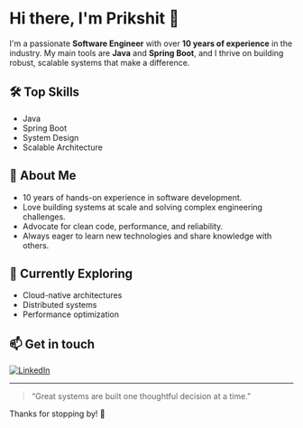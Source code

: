 # Hi there, I'm Prikshit 👋

I'm a passionate **Software Engineer** with over **10 years of experience** in the industry. My main tools are **Java** and **Spring Boot**, and I thrive on building robust, scalable systems that make a difference.

## 🛠️ Top Skills
- Java
- Spring Boot
- System Design
- Scalable Architecture

## 🚀 About Me
- 10 years of hands-on experience in software development.
- Love building systems at scale and solving complex engineering challenges.
- Advocate for clean code, performance, and reliability.
- Always eager to learn new technologies and share knowledge with others.

## 🌱 Currently Exploring
- Cloud-native architectures
- Distributed systems
- Performance optimization

## 📫 Get in touch
[![LinkedIn](https://img.shields.io/badge/LinkedIn-kprikshit-blue?logo=linkedin)](https://www.linkedin.com/in/kprikshit/)

---

> “Great systems are built one thoughtful decision at a time.”

Thanks for stopping by! 👏
